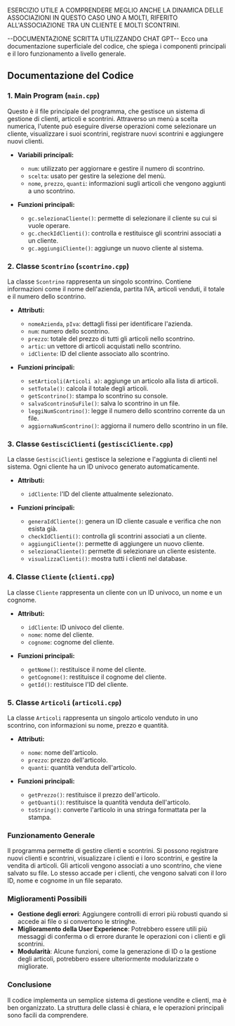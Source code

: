 ESERCIZIO UTILE A COMPRENDERE MEGLIO ANCHE LA DINAMICA DELLE ASSOCIAZIONI IN QUESTO CASO UNO A MOLTI, RIFERITO ALL'ASSOCIAZIONE TRA UN CLIENTE E MOLTI SCONTRINI.

--DOCUMENTAZIONE SCRITTA UTILIZZANDO CHAT GPT--
Ecco una documentazione superficiale del codice, che spiega i componenti principali e il loro funzionamento a livello generale.

## Documentazione del Codice

### **1. Main Program (`main.cpp`)**
Questo è il file principale del programma, che gestisce un sistema di gestione di clienti, articoli e scontrini. Attraverso un menù a scelta numerica, l'utente può eseguire diverse operazioni come selezionare un cliente, visualizzare i suoi scontrini, registrare nuovi scontrini e aggiungere nuovi clienti.

- **Variabili principali:**
  - `num`: utilizzato per aggiornare e gestire il numero di scontrino.
  - `scelta`: usato per gestire la selezione del menù.
  - `nome`, `prezzo`, `quanti`: informazioni sugli articoli che vengono aggiunti a uno scontrino.

- **Funzioni principali:**
  - `gc.selezionaCliente()`: permette di selezionare il cliente su cui si vuole operare.
  - `gc.checkIdClienti()`: controlla e restituisce gli scontrini associati a un cliente.
  - `gc.aggiungiCliente()`: aggiunge un nuovo cliente al sistema.

### **2. Classe `Scontrino` (`scontrino.cpp`)**
La classe `Scontrino` rappresenta un singolo scontrino. Contiene informazioni come il nome dell'azienda, partita IVA, articoli venduti, il totale e il numero dello scontrino.

- **Attributi:**
  - `nomeAzienda`, `pIva`: dettagli fissi per identificare l'azienda.
  - `num`: numero dello scontrino.
  - `prezzo`: totale del prezzo di tutti gli articoli nello scontrino.
  - `artic`: un vettore di articoli acquistati nello scontrino.
  - `idCliente`: ID del cliente associato allo scontrino.

- **Funzioni principali:**
  - `setArticoli(Articoli a)`: aggiunge un articolo alla lista di articoli.
  - `setTotale()`: calcola il totale degli articoli.
  - `getScontrino()`: stampa lo scontrino su console.
  - `salvaScontrinoSuFile()`: salva lo scontrino in un file.
  - `leggiNumScontrino()`: legge il numero dello scontrino corrente da un file.
  - `aggiornaNumScontrino()`: aggiorna il numero dello scontrino in un file.

### **3. Classe `GestisciClienti` (`gestisciCliente.cpp`)**
La classe `GestisciClienti` gestisce la selezione e l'aggiunta di clienti nel sistema. Ogni cliente ha un ID univoco generato automaticamente.

- **Attributi:**
  - `idCliente`: l'ID del cliente attualmente selezionato.
  
- **Funzioni principali:**
  - `generaIdCliente()`: genera un ID cliente casuale e verifica che non esista già.
  - `checkIdClienti()`: controlla gli scontrini associati a un cliente.
  - `aggiungiCliente()`: permette di aggiungere un nuovo cliente.
  - `selezionaCliente()`: permette di selezionare un cliente esistente.
  - `visualizzaClienti()`: mostra tutti i clienti nel database.

### **4. Classe `Cliente` (`clienti.cpp`)**
La classe `Cliente` rappresenta un cliente con un ID univoco, un nome e un cognome.

- **Attributi:**
  - `idCliente`: ID univoco del cliente.
  - `nome`: nome del cliente.
  - `cognome`: cognome del cliente.

- **Funzioni principali:**
  - `getNome()`: restituisce il nome del cliente.
  - `getCognome()`: restituisce il cognome del cliente.
  - `getId()`: restituisce l'ID del cliente.

### **5. Classe `Articoli` (`articoli.cpp`)**
La classe `Articoli` rappresenta un singolo articolo venduto in uno scontrino, con informazioni su nome, prezzo e quantità.

- **Attributi:**
  - `nome`: nome dell'articolo.
  - `prezzo`: prezzo dell'articolo.
  - `quanti`: quantità venduta dell'articolo.

- **Funzioni principali:**
  - `getPrezzo()`: restituisce il prezzo dell'articolo.
  - `getQuanti()`: restituisce la quantità venduta dell'articolo.
  - `toString()`: converte l'articolo in una stringa formattata per la stampa.

### **Funzionamento Generale**
Il programma permette di gestire clienti e scontrini. Si possono registrare nuovi clienti e scontrini, visualizzare i clienti e i loro scontrini, e gestire la vendita di articoli. Gli articoli vengono associati a uno scontrino, che viene salvato su file. Lo stesso accade per i clienti, che vengono salvati con il loro ID, nome e cognome in un file separato.

### **Miglioramenti Possibili**
- **Gestione degli errori**: Aggiungere controlli di errori più robusti quando si accede ai file o si convertono le stringhe.
- **Miglioramento della User Experience**: Potrebbero essere utili più messaggi di conferma o di errore durante le operazioni con i clienti e gli scontrini.
- **Modularità**: Alcune funzioni, come la generazione di ID o la gestione degli articoli, potrebbero essere ulteriormente modularizzate o migliorate.

### **Conclusione**
Il codice implementa un semplice sistema di gestione vendite e clienti, ma è ben organizzato. La struttura delle classi è chiara, e le operazioni principali sono facili da comprendere.

